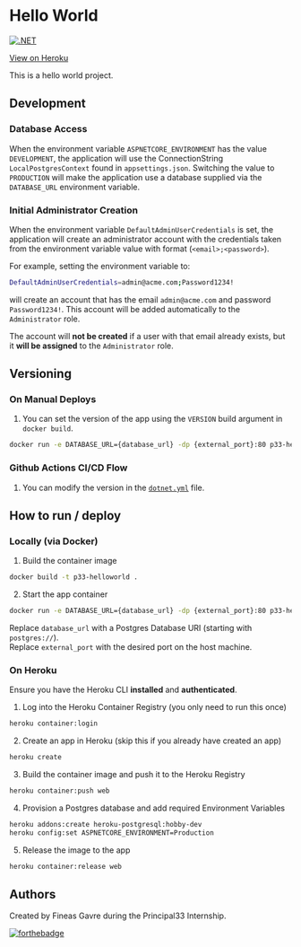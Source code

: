 # Hello World
[![.NET](https://github.com/FineasGavre/p33-helloworld/actions/workflows/dotnet.yml/badge.svg)](https://github.com/FineasGavre/p33-helloworld/actions/workflows/dotnet.yml)

[View on Heroku](https://helloworldp33.herokuapp.com/)

This is a hello world project.

## Development
### Database Access
When the environment variable `ASPNETCORE_ENVIRONMENT` has the value `DEVELOPMENT`, the application will use the ConnectionString `LocalPostgresContext` found in `appsettings.json`. Switching the value to `PRODUCTION` will make the application use a database supplied via the `DATABASE_URL` environment variable.
### Initial Administrator Creation
When the environment variable `DefaultAdminUserCredentials` is set, the application will create an administrator account with the credentials taken from the environment variable value with format (`<email>;<password>`).

For example, setting the environment variable to:
```bash
DefaultAdminUserCredentials=admin@acme.com;Password1234!
```
will create an account that has the email `admin@acme.com` and password `Password1234!`. This account will be added automatically to the `Administrator` role.

The account will **not be created** if a user with that email already exists, but it **will be assigned** to the `Administrator` role.

## Versioning
### On Manual Deploys
1. You can set the version of the app using the `VERSION` build argument in `docker build`.
```bash
docker run -e DATABASE_URL={database_url} -dp {external_port}:80 p33-helloworld --build-args=VERSION=1.0.0.1
```

### Github Actions CI/CD Flow
1. You can modify the version in the [`dotnet.yml`](https://github.com/FineasGavre/p33-helloworld/blob/master/.github/workflows/dotnet.yml) file.

## How to run / deploy
### Locally (via Docker)

1. Build the container image
```bash
docker build -t p33-helloworld .
```
2. Start the app container
```bash
docker run -e DATABASE_URL={database_url} -dp {external_port}:80 p33-helloworld
```
Replace ```database_url``` with a Postgres Database URI (starting with `postgres://`).  
Replace ```external_port``` with the desired port on the host machine.
    

### On Heroku
Ensure you have the Heroku CLI **installed** and **authenticated**.

1. Log into the Heroku Container Registry (you only need to run this once)
```bash
heroku container:login
```

2. Create an app in Heroku (skip this if you already have created an app)
```bash
heroku create
```

3. Build the container image and push it to the Heroku Registry
```bash
heroku container:push web
```

4. Provision a Postgres database and add required Environment Variables
```bash
heroku addons:create heroku-postgresql:hobby-dev
heroku config:set ASPNETCORE_ENVIRONMENT=Production
```

5. Release the image to the app
```bash
heroku container:release web
```

## Authors
Created by Fineas Gavre during the Principal33 Internship.

[![forthebadge](https://forthebadge.com/images/badges/built-with-love.svg)](https://forthebadge.com)

